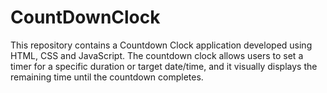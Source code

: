 # CountDownClock
This repository contains a Countdown Clock application developed using HTML, CSS and JavaScript. The countdown clock allows users to set a timer for a specific duration or target date/time, and it visually displays the remaining time until the countdown completes.
